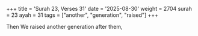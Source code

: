 +++
title = 'Surah 23, Verses 31'
date = '2025-08-30'
weight = 2704
surah = 23
ayah = 31
tags = ["another", "generation", "raised"]
+++

Then We raised another generation after them,